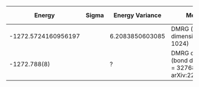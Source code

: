 | Energy                | Sigma           | Energy Variance  | Method                                                           | Data Repository                     |
|-----------------------|-----------------|------------------|------------------------------------------------------------------|-------------------------------------|
| -1272.5724160956197   |                 | 6.2083850603085  | DMRG (bond dimension = 1024)                                     |                                     |
| -1272.788(8)          |                 | ?                | DMRG on TPU (bond dimension = 32768), arXiv:2204.05693           |                                     |
